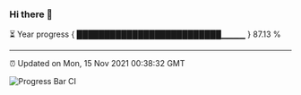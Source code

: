 ### Hi there 👋

⏳ Year progress { ██████████████████████████▁▁▁▁ } 87.13 %

---

⏰ Updated on Mon, 15 Nov 2021 00:38:32 GMT

![Progress Bar CI](https://github.com/liununu/liununu/workflows/Progress%20Bar%20CI/badge.svg)
